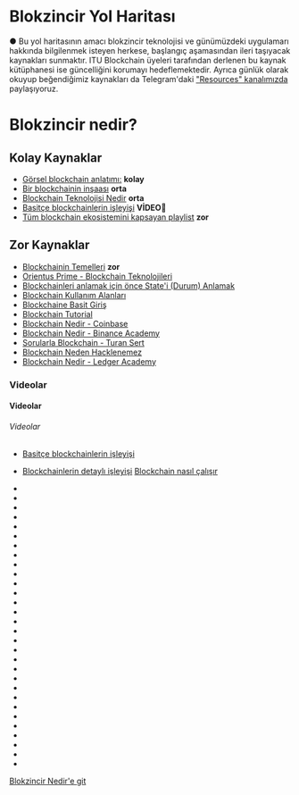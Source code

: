 # Blokzincir Yol Haritası
● Bu yol haritasının amacı blokzincir teknolojisi ve günümüzdeki uygulamarı hakkında bilgilenmek isteyen herkese, başlangıç aşamasından ileri taşıyacak kaynakları sunmaktır. ITU Blockchain üyeleri tarafından derlenen bu kaynak kütüphanesi ise güncelliğini korumayı hedeflemektedir. Ayrıca günlük olarak okuyup beğendiğimiz kaynakları da Telegram'daki ["Resources" kanalımızda](https://t.me/itublockchain) paylaşıyoruz.

# Blokzincir nedir?
## Kolay Kaynaklar
* [Görsel blockchain anlatımı:](https://andersbrownworth.com/blockchain/) **kolay**
* [Bir blockchainin inşaası](https://observablehq.com/@consensys-academy/building-a-blockchain) **orta**
* [Blockchain Teknolojisi Nedir](https://blockgeeks.com/guides/what-is-blockchain-technology/) **orta**
* [Basitçe blockchainlerin işleyişi](https://www.youtube.com/watch?v=SSo_EIwHSd4) **VİDEO📼** 
* [Tüm blockchain ekosistemini kapsayan playlist](https://www.youtube.com/playlist?list=PLy_eQQ6VGZFxUup6UrQumWu4i2xmtZcwa) **zor**
## Zor Kaynaklar
* [Blockchainin Temelleri](https://consensys.net/blog/blockchain-explained/here-comes-the-epoch-of-blockchain/) **zor**
* [Orientus Prime - Blockchain Teknolojileri](https://orientusprime.medium.com/adan-z-ye-blockchain-teknolojileri-d4041c632df0)
* [Blockchainleri anlamak için önce State'i (Durum) Anlamak](https://consensys.net/blog/blockchain-explained/want-to-really-understand-blockchain-you-need-to-understand-state/)
* [Blockchain Kullanım Alanları](https://consensys.net/blockchain-use-cases/)
* [Blockchaine Basit Giriş](https://medium.com/mindorks/what-is-blockchain-simplest-introduction-to-the-blockchain-764a468e1575)
* [Blockchain Tutorial](https://www.simplilearn.com/tutorials/blockchain-tutorial/blockchain-technology)
* [Blockchain Nedir - Coinbase](https://www.coinbase.com/tr/learn/crypto-basics/what-is-a-blockchain)
* [Blockchain Nedir - Binance Academy](https://academy.binance.com/tr/start-here#blockchain)
* [Sorularla Blockchain - Turan Sert](http://bit.ly/Sorularla_Blockchain)
* [Blockchain Neden Hacklenemez](https://coinmarketcap.com/alexandria/article/why-nobody-can-hack-a-blockchain)
* [Blockchain Nedir - Ledger Academy](https://www.ledger.com/academy/blockchain/what-is-blockchain)
### Videolar
#### Videolar
###### Videolar
* [Basitçe blockchainlerin işleyişi](https://www.youtube.com/watch?v=SSo_EIwHSd4)
* [Blockchainlerin detaylı işleyişi](https://www.youtube.com/watch?v=bBC-nXj3Ng4)
[Blockchain nasıl çalışır](https://www.youtube.com/watch?v=kHybf1aC-jE)
*
*
*
*
*
*
*
*
*

*
*
*
*
*
*
*
*
*
*
*
*
*
*
*
*
*
*
*
*
*
[Blokzincir Nedir'e git](#Blokzincir-nedir?)
